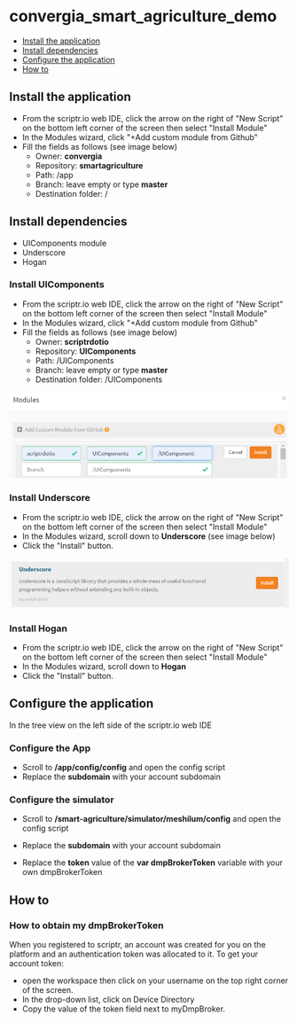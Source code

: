 # convergia_smart_agriculture_demo

- [Install the application](#install-the-application)
- [Install dependencies](#install-dependencies)
- [Configure the application](#configure-the-application)
- [How to](#how-to)

## Install the application
- From the scriptr.io web IDE, click the arrow on the right of "New Script" on the bottom left corner of the screen then select "Install Module"
- In the Modules wizard, click "+Add custom module from Github"
- Fill the fields as follows (see image below)
  - Owner: **convergia**
  - Repository: **smartagriculture**
  - Path: /app
  - Branch: leave empty or type **master**
  - Destination folder: /



## Install dependencies
- UIComponents module
- Underscore
- Hogan

### Install UIComponents
- From the scriptr.io web IDE, click the arrow on the right of "New Script" on the bottom left corner of the screen then select "Install Module"
- In the Modules wizard, click "+Add custom module from Github"
- Fill the fields as follows (see image below)
  - Owner: **scriptrdotio**
  - Repository: **UIComponents**
  - Path: /UIComponents
  - Branch: leave empty or type **master**
  - Destination folder: /UIComponents
 
 ![Deploy UIComponents](./doc-resources/deploy_uicomponents.PNG)

### Install Underscore
- From the scriptr.io web IDE, click the arrow on the right of "New Script" on the bottom left corner of the screen then select "Install Module"
- In the Modules wizard, scroll down to **Underscore** (see image below)
- Click the "Install" button.

![Deploy Underscore](./doc-resources/deploy_underscore.png)

### Install Hogan
- From the scriptr.io web IDE, click the arrow on the right of "New Script" on the bottom left corner of the screen then select "Install Module"
- In the Modules wizard, scroll down to **Hogan** 
- Click the "Install" button.



## Configure the application
In the tree view on the left side of the scriptr.io web IDE

### Configure the App

- Scroll to **/app/config/config** and open the config script
- Replace the **subdomain** with your account subdomain



### Configure the simulator

- Scroll to **/smart-agriculture/simulator/meshilum/config** and open the config script
- Replace the **subdomain** with your account subdomain

- Replace the **token** value of the  **var dmpBrokerToken** variable with your own dmpBrokerToken
  


## How to


### How to obtain my dmpBrokerToken 
When you registered to scriptr, an account was created for you on the platform and an authentication token was allocated to it. 
To get your account token:
- open the workspace then click on your username on the top right corner of the screen.
- In the drop-down list, click on Device Directory
- Copy the value of the token field next to myDmpBroker.



